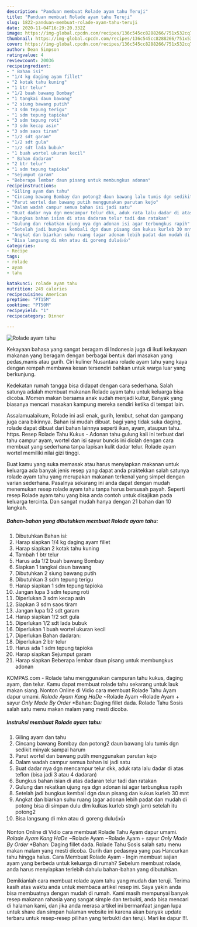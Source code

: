 ```yaml
---
description: "Panduan membuat Rolade ayam tahu Teruji"
title: "Panduan membuat Rolade ayam tahu Teruji"
slug: 1822-panduan-membuat-rolade-ayam-tahu-teruji
date: 2020-11-04T16:29:20.332Z
image: https://img-global.cpcdn.com/recipes/136c545cc8288266/751x532cq70/rolade-ayam-tahu-foto-resep-utama.jpg
thumbnail: https://img-global.cpcdn.com/recipes/136c545cc8288266/751x532cq70/rolade-ayam-tahu-foto-resep-utama.jpg
cover: https://img-global.cpcdn.com/recipes/136c545cc8288266/751x532cq70/rolade-ayam-tahu-foto-resep-utama.jpg
author: Dean Simpson
ratingvalue: 4
reviewcount: 20036
recipeingredient:
- " Bahan isi"
- "1/4 kg daging ayam fillet"
- "2 kotak tahu kuning"
- "1 btr telur"
- "1/2 buah bawang Bombay"
- "1 tangkai daun bawang"
- "2 siung bawang putih"
- "3 sdm tepung terigu"
- "1 sdm tepung tapioka"
- "3 sdm tepung roti"
- "3 sdm kecap asin"
- "3 sdm saos tiram"
- "1/2 sdt garam"
- "1/2 sdt gula"
- "1/2 sdt lada bubuk"
- "1 buah wortel ukuran kecil"
- " Bahan dadaran"
- "2 btr telur"
- "1 sdm tepung tapioka"
- "Sejumput garam"
- "Beberapa lembar daun pisang untuk membungkus adonan"
recipeinstructions:
- "Giling ayam dan tahu"
- "Cincang bawang Bombay dan potong2 daun bawang lalu tumis dgn sedikit minyak sampai harum"
- "Parut wortel dan bawang putih menggunakan parutan kejo"
- "Dalam wadah campur semua bahan isi jadi satu"
- "Buat dadar nya dgn mencampur telur dkk, aduk rata lalu dadar di atas teflon (bisa jadi 3 atau 4 dadaran)"
- "Bungkus bahan isian di atas dadaran telur tadi dan ratakan"
- "Gulung dan rekatkan ujung nya dgn adonan isi agar terbungkus rapih"
- "Setelah jadi bungkus kembali dgn daun pisang dan kukus kurleb 30 mnt"
- "Angkat dan biarkan suhu ruang (agar adonan lebih padat dan mudah di potong bisa di simpan dulu dlm kulkas kurleb stngh jam) setelah itu potong2"
- "Bisa langsung di mkn atau di goreng dulu👍👍"
categories:
- Recipe
tags:
- rolade
- ayam
- tahu

katakunci: rolade ayam tahu 
nutrition: 249 calories
recipecuisine: American
preptime: "PT15M"
cooktime: "PT50M"
recipeyield: "1"
recipecategory: Dinner

---
```



![Rolade ayam tahu](https://img-global.cpcdn.com/recipes/136c545cc8288266/751x532cq70/rolade-ayam-tahu-foto-resep-utama.jpg)

Kekayaan bahasa yang sangat beragam di Indonesia juga di ikuti kekayaan makanan yang beragam dengan berbagai bentuk dari masakan yang pedas,manis atau gurih. Ciri kuliner Nusantara rolade ayam tahu yang kaya dengan rempah membawa kesan tersendiri bahkan untuk warga luar yang berkunjung.


Kedekatan rumah tangga bisa didapat dengan cara sederhana. Salah satunya adalah membuat makanan Rolade ayam tahu untuk keluarga bisa dicoba. Momen makan bersama anak sudah menjadi kultur, Banyak yang biasanya mencari masakan kampung mereka sendiri ketika di tempat lain.

Assalamualaikum, Rolade ini asli enak, gurih, lembut, sehat dan gampang juga cara bikinnya. Bahan isi mudah dibuat. bagi yang tidak suka daging, rolade dapat dibuat dari bahan lainnya seperti ikan, ayam, ataupun tahu. https. Resep Rolade Tahu Kukus - Adonan tahu gulung kali ini terbuat dari tahu campur ayam, wortel dan isi sayur buncis ini diolah dengan cara membuat yang sederhana tanpa lapisan kulit dadar telur. Rolade ayam wortel memiliki nilai gizi tinggi.

Buat kamu yang suka memasak atau harus menyiapkan makanan untuk keluarga ada banyak jenis resep yang dapat anda praktekkan salah satunya rolade ayam tahu yang merupakan makanan terkenal yang simpel dengan varian sederhana. Pasalnya sekarang ini anda dapat dengan mudah menemukan resep rolade ayam tahu tanpa harus bersusah payah.
Seperti resep Rolade ayam tahu yang bisa anda contoh untuk disajikan pada keluarga tercinta. Dan sangat mudah hanya dengan 21 bahan dan 10 langkah.


<!--inarticleads1-->

##### Bahan-bahan yang dibutuhkan membuat Rolade ayam tahu:

1. Dibutuhkan  Bahan isi:
1. Harap siapkan 1/4 kg daging ayam fillet
1. Harap siapkan 2 kotak tahu kuning
1. Tambah 1 btr telur
1. Harus ada 1/2 buah bawang Bombay
1. Siapkan 1 tangkai daun bawang
1. Dibutuhkan 2 siung bawang putih
1. Dibutuhkan 3 sdm tepung terigu
1. Harap siapkan 1 sdm tepung tapioka
1. Jangan lupa 3 sdm tepung roti
1. Diperlukan 3 sdm kecap asin
1. Siapkan 3 sdm saos tiram
1. Jangan lupa 1/2 sdt garam
1. Harap siapkan 1/2 sdt gula
1. Diperlukan 1/2 sdt lada bubuk
1. Diperlukan 1 buah wortel ukuran kecil
1. Diperlukan  Bahan dadaran:
1. Diperlukan 2 btr telur
1. Harus ada 1 sdm tepung tapioka
1. Harap siapkan Sejumput garam
1. Harap siapkan Beberapa lembar daun pisang untuk membungkus adonan


KOMPAS.com - Rolade tahu menggunakan campuran tahu kukus, daging ayam, dan telur. Kamu dapat membuat rolade tahu sekarang untuk lauk makan siang. Nonton Online di Vidio cara membuat Rolade Tahu Ayam dapur umami. *Rolade Ayam Kang HaDe* ~Rolade Ayam ~Rolade Ayam + sayur *Only Made By Order* *Bahan: Daging fillet dada. Rolade Tahu Sosis salah satu menu makan malam yang mesti dicoba. 

<!--inarticleads2-->

##### Instruksi membuat  Rolade ayam tahu:

1. Giling ayam dan tahu
1. Cincang bawang Bombay dan potong2 daun bawang lalu tumis dgn sedikit minyak sampai harum
1. Parut wortel dan bawang putih menggunakan parutan kejo
1. Dalam wadah campur semua bahan isi jadi satu
1. Buat dadar nya dgn mencampur telur dkk, aduk rata lalu dadar di atas teflon (bisa jadi 3 atau 4 dadaran)
1. Bungkus bahan isian di atas dadaran telur tadi dan ratakan
1. Gulung dan rekatkan ujung nya dgn adonan isi agar terbungkus rapih
1. Setelah jadi bungkus kembali dgn daun pisang dan kukus kurleb 30 mnt
1. Angkat dan biarkan suhu ruang (agar adonan lebih padat dan mudah di potong bisa di simpan dulu dlm kulkas kurleb stngh jam) setelah itu potong2
1. Bisa langsung di mkn atau di goreng dulu👍👍


Nonton Online di Vidio cara membuat Rolade Tahu Ayam dapur umami. *Rolade Ayam Kang HaDe* ~Rolade Ayam ~Rolade Ayam + sayur *Only Made By Order* *Bahan: Daging fillet dada. Rolade Tahu Sosis salah satu menu makan malam yang mesti dicoba. Gurih dan pedasnya yang pas Hancurkan tahu hingga halus. Cara Membuat Rolade Ayam - Ingin membuat sajian ayam yang berbeda untuk keluarga di rumah? Sebelum membuat rolade, anda harus menyiapkan terlebih dahulu bahan-bahan yang dibutuhkan. 

Demikianlah cara membuat rolade ayam tahu yang mudah dan teruji. Terima kasih atas waktu anda untuk membaca artikel resep ini. Saya yakin anda bisa membuatnya dengan mudah di rumah. Kami masih mempunyai banyak resep makanan rahasia yang sangat simple dan terbukti, anda bisa mencari di halaman kami, dan jika anda merasa artikel ini bermanfaat jangan lupa untuk share dan simpan halaman website ini karena akan banyak update terbaru untuk resep-resep pilihan yang terbukti dan teruji. Mari ke dapur !!!. 
